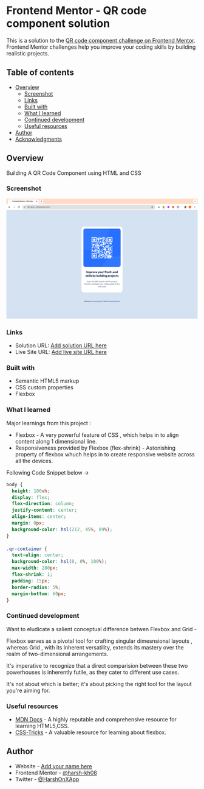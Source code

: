 # Frontend Mentor - QR code component solution

This is a solution to the [QR code component challenge on Frontend Mentor](https://www.frontendmentor.io/challenges/qr-code-component-iux_sIO_H). Frontend Mentor challenges help you improve your coding skills by building realistic projects.

## Table of contents

- [Overview](#overview)
  - [Screenshot](#screenshot)
  - [Links](#links)
  - [Built with](#built-with)
  - [What I learned](#what-i-learned)
  - [Continued development](#continued-development)
  - [Useful resources](#useful-resources)
- [Author](#author)
- [Acknowledgments](#acknowledgments)

## Overview

Building A QR Code Component using HTML and CSS

### Screenshot

![](./solution.jpg)

### Links

- Solution URL: [Add solution URL here](https://your-solution-url.com)
- Live Site URL: [Add live site URL here](https://your-live-site-url.com)

### Built with

- Semantic HTML5 markup
- CSS custom properties
- Flexbox

### What I learned

Major learnings from this project :

- Flexbox - A very powerful feature of CSS , which helps in to align content along 1 dimensional line.
- Responsiveness provided by Flexbox (flex-shrink) - Astonishing property of flexbox whuch helps in to create responsive website across all the devices.

Following Code Snippet below ->

```css
body {
  height: 100vh;
  display: flex;
  flex-direction: column;
  justify-content: center;
  align-items: center;
  margin: 0px;
  background-color: hsl(212, 45%, 89%);
}

.qr-container {
  text-align: center;
  background-color: hsl(0, 0%, 100%);
  max-width: 280px;
  flex-shrink: 1;
  padding: 15px;
  border-radius: 5%;
  margin-bottom: 60px;
}
```

### Continued development

Want to eludicate a salient conceptual difference betwen Flexbox and Grid -

Flexbox serves as a pivotal tool for crafting singular dimesnsional layouts , whereas Grid , with its inherent versatility, extends its mastery over the realm of two-dimensional arrangements.

It's imperative to recognize that a direct comparision between these two powerhouses is inherently futile, as they cater to different use cases.

It's not about which is better; it's about picking the right tool for the layout you're aiming for.

### Useful resources

- [MDN Docs](https://developer.mozilla.org/en-US/) - A highly reputable and comprehensive resource for learning HTML5,CSS.
- [CSS-Tricks](https://css-tricks.com/snippets/css/a-guide-to-flexbox/) - A valuable resource for learning about flexbox.

## Author

- Website - [Add your name here](https://www.your-site.com)
- Frontend Mentor - [@harsh-kh08](https://www.frontendmentor.io/profile/harsh-kh08)
- Twitter - [@HarshOnXApp](https://twitter.com/HarshOnXApp)
